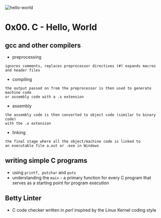 ![hello-world](https://www.elegantthemes.com/blog/wp-content/uploads/2020/08/hello-world.png 'hello-world')

# 0x00. C - Hello, World

## gcc and other compilers
- preprocessing
```
ignores comments, replaces preprocessor directives (#) expands macros and header files

```
- compiling
```
the output passed on from the preprocessor is then used to generate machine code
or assembly code with a .s extension

```
- assembly
```
the assembly code is then converted to object code (similar to binary code)
with the .o extension  

```
- linking
```
the final stage where all the object/machine code is linked to 
an executable file a.out or .exe in Windows

```

## writing simple C programs
- using `printf, putchar` and `puts`
- understanding the `main` - a primary function for every 
C program that serves as a starting point for program execution 

## Betty Linter
- C code checker written in _perl_ inspired by the Linux Kernel coding style
